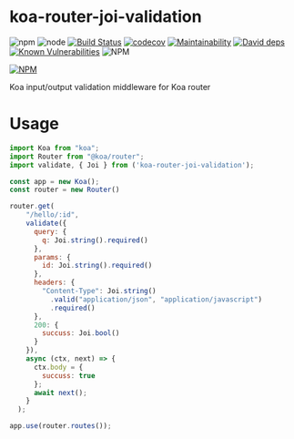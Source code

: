 # koa-router-joi-validation

![npm](https://img.shields.io/npm/v/koa-router-joi-validation)
![node](https://img.shields.io/node/v/koa-router-joi-validation)
[![Build Status](https://travis-ci.org/fkanout/koa-router-joi-validation.svg?branch=master)](https://travis-ci.org/fkanout/koa-router-joi-validation)
[![codecov](https://codecov.io/gh/fkanout/koa-router-joi-validation/branch/master/graph/badge.svg)](https://codecov.io/gh/fkanout/koa-router-joi-validation)
[![Maintainability](https://api.codeclimate.com/v1/badges/067dde32d2ff6107cc68/maintainability)](https://codeclimate.com/github/fkanout/koa-router-joi-validation/maintainability)
[![David deps](https://img.shields.io/david/fkanout/koa-router-joi-validation.svg?style=flat)](https://codeclimate.com/github/fkanout/koa-router-joi-validation)
[![Known Vulnerabilities](https://snyk.io/test/github/fkanout/koa-router-joi-validation/badge.svg?targetFile=package.json)](https://snyk.io/test/github/fkanout/koa-router-joi-validation?targetFile=package.json)
![NPM](https://img.shields.io/npm/l/koa-router-joi-validation)

[![NPM](https://nodei.co/npm/koa-router-joi-validation.png)](https://npmjs.org/package/koa-router-joi-validation)

Koa input/output validation middleware for Koa router

# Usage

```javascript
import Koa from "koa";
import Router from "@koa/router";
import validate, { Joi } from ('koa-router-joi-validation');

const app = new Koa();
const router = new Router()

router.get(
    "/hello/:id",
    validate({
      query: {
        q: Joi.string().required()
      },
      params: {
        id: Joi.string().required()
      },
      headers: {
        "Content-Type": Joi.string()
          .valid("application/json", "application/javascript")
          .required()
      },
      200: {
        succuss: Joi.bool()
      }
    }),
    async (ctx, next) => {
      ctx.body = {
        succuss: true
      };
      await next();
    }
  );

app.use(router.routes());
```
